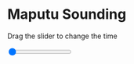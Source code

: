 <h1>Maputu Sounding</h1>
<p>Drag the slider to change the time</p>

<div class="slidecontainer">
<input oninput='setImage(this)' class="slider" type="range" min="0" max="7" value="0" step="1" />
<img id='img'/>
</div>

<script>
var img = document.getElementById('img');
var img_array = ['/assets/images/skwt/skd_maputu_wrfout_d01_2020-06-16_12:00:00.png',
'/assets/images/skwt/skd_maputu_wrfout_d01_2020-06-16_18:00:00.png',
'/assets/images/skwt/skd_maputu_wrfout_d01_2020-06-17_00:00:00.png',
'/assets/images/skwt/skd_maputu_wrfout_d01_2020-06-17_06:00:00.png',
'/assets/images/skwt/skd_maputu_wrfout_d01_2020-06-17_12:00:00.png',
'/assets/images/skwt/skd_maputu_wrfout_d01_2020-06-17_18:00:00.png',
'/assets/images/skwt/skd_maputu_wrfout_d01_2020-06-18_00:00:00.png',];
function setImage(obj)
{
        var value = obj.value;
        img.src = img_array[value];

}
</script>

